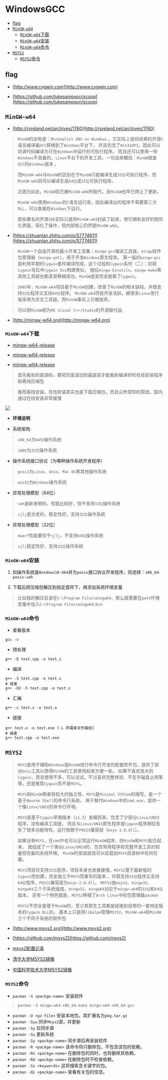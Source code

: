 # WindowsGCC


* [flag](#flag)
* [`MinGW-w64`](#mingw-w64)
  * [`MinGW-w64`下载](#mingw-w64下载)
  * [`MinGW-w64`安装](#mingw-w64安装)
  * [`MinGW-w64`命令](#mingw-w64命令)
* [`MSYS2`](#msys2)
  * [`MSYS2`命令](#msys2命令)




## flag

* [http://www.cygwin.com](http://www.cygwin.com)

* [https://github.com/lukesampson/scoop](https://github.com/lukesampson/scoop)



## `MinGW-w64`

* [http://rsreland.net/archives/1760](http://rsreland.net/archives/1760)

> `MinGW`的全称是：`Minimalist GNU on Windows` 。它实际上是将经典的开源`C`语言编译器`GCC`移植到了`Windows`平台下，
> 并且包含了`Win32API`，因此可以将源代码编译为可在`Windows`中运行的可执行程序。
> 而且还可以使用一些`Windows`不具备的，`Linux`平台下的开发工具。一句话来概括：`MinGW`就是`GCC`的`Windows`版本 。
>
> 而`MinGW-w64`与`MinGW`的区别在于`MinGW`只能编译生成`32位`可执行程序，而`MinGW-w64`则可以编译生成`64位`或`32位`可执行程序。
> 
>  正因为如此，`MinGW`现已被`MinGW-w64`所取代，且`MinGW`也早已停止了更新。
>
> `MinGW-w64`使用`Windows`的`C`语言运行库，因此编译出的程序不需要第三方`DLL`，可以直接在`Windows`下运行。
>
> 那些著名的开源`IDE`实际只是将`MinGW-w64`封装了起来，使它拥有友好的图形化界面，简化了操作，但内部核心仍然是`MinGW-w64`。

* [https://zhuanlan.zhihu.com/p/57774611](https://zhuanlan.zhihu.com/p/57774611)

> `MinGW`一个自由开源的最小开发工具集：`mingw-gcc`编译工具链、`mingw`软件包管理器（`mingw-get`），用于开发`Windows`原生程序。
> 第一版的`mingw-gcc`是利用早期的`Cygwin`套件编译而成，这个过程和`Cygwin`系列（二）：初窥`Cygwin`背后中`Cygwin DLL`构建类似，
> 随后`mingw-binutils`、`mingw-make`等其他工具链也都逐渐移植成功，`MinGW`逐渐完全脱离了`Cygwin`。

> `2005`年，`MinGW-w64`项目基于`MinGW`创建，改善了`MinGW`的相关缺陷，并既支持`32位`程序又支持`64位`程序。
> `MinGW-w64`项目开发活跃，被很多`Linux`发行版采用为交叉工具链，而`MinGW`事实上已被抛弃。

> 可以把`MinGW`视为`MS Visual C++/Studio`的开源替代品


* [http://mingw-w64.org](http://mingw-w64.org)



### `MinGW-w64`下载

* [mingw-w64-release](https://sourceforge.net/projects/mingw-w64/files/mingw-w64/mingw-w64-release#readme)

* [mingw-w64-release](https://sourceforge.net/projects/mingw-w64/files/Toolchains%20targetting%20Win64#readme)

* [mingw-w64-release](https://sourceforge.net/projects/mingw-w64/files/Toolchains%20targetting%20Win64/Personal%20Builds/mingw-builds#readme)

> 首先看到的是源码，要把页面滚动到最底部才能看到编译好的在线安装程序和离线压缩包

> 推荐离线安装，在线安装其实也是下载压缩包，而且众所周知的原因，国内通过在线安装非常缓慢

![](/images/MinGW-w64下载页说明.png)


- **环境说明**

- 系统架构

> `x86_64`为`64位`操作系统
>
> `i686`为`32位`操作系统

- 操作系统接口协议（为哪种操作系统开发程序）

> `posix`为`Linux`、`Unix`、`Mac OS`等其他操作系统
> 
> `win32`为`Windows`操作系统

- 异常处理模型（64位）

> `seh`是新发明的，性能比较好，但不支持`32位`操作系统
> 
> `sjlj`是古老的，稳定性好，支持`32位`操作系统

- 异常处理模型（32位）

> `dwarf`性能要优于`sjlj`，不支持`64位`操作系统
> 
> `sjlj`稳定性好，支持`32位`操作系统



### `MinGW-w64`安装

1. 如操作系统是`Windows10-X64`并为`posix`接口协议开发程序，则选择：`x86_64-posix-seh`

2. 下载后把压缩包解压到指定盘符下，再添加系统环境变量

> 比如我的解压目录在`C:\Program Files\mingw64`，那么就需要在`path`环境变量中加入`C:\Program Files\mingw64\bin`



### `MinGW-w64`命令

- 查看版本

```batch
gcc -v
```

- 预处理

```batch
g++ -E test.cpp -o test.i
```

- 编译

```batch
g++ -S test.cpp -o test.s
# 或者
g++ -O2 -S test.cpp -o test.s
```

- 汇编

```batch
g++ -c test.s -o test.o
```

- 链接

```batch
g++ test.o -o test.exe [-L 所需库文件路径]
# 或者
g++ test.cpp -o test.exe
```




## `MSYS2`

> `MSYS`是用于辅助`Windows`版`MinGW`进行命令行开发的配套软件包，提供了部分`Unix`工具以使得`MinGW`的工具使用起来方便一些。
> 如果不喜欢庞大的`Cygwin`，而且使用不多，可以试试。不过喜欢完整体验、不在乎磁盘占用等等，还是推荐`Cygwin`而不是`MSYS`。

> `MSYS`和`MinGW`两者有较大的独立性。`MSYS`是`Minimal SYStem`的缩写，是一个基于`Bourne Shell`的命令行系统，
> 用于替代`Windows`中的`cmd.exe`，提供一个像`Linux/UNIX`的命令行环境。

> `MSYS`是基于`Cygwin`早期版本（`v1.3`）发展而来，包含了少部分`Linux/UNIX`程序，没有编译工具链，
> 而且与`Linux/UNIX`原生程序或`Cygwin`程序相较丢失了很多功能特性，运行依赖于`POSIX`兼容层（`msys-1.0.dll`）。

> 如果没有`MSYS`，在`cmd`中也可以正常运行`MinGW`程序，但`MinGW`和`MSYS`配合起来，
> 就组成了一个类似`Linux/UNIX`的、包含常用程序和完整开发工具的轻量但完备的系统环境，
> `MinGW`的安装路径可以挂载到`MSYS`目录树中任何位置。

> `MSYS`项目仅支持`32位`程序，项目本身也发展缓慢。`MSYS2`基于最新版的`Cygwin`而创建，完全独立于`MSYS`而重写的版本
> ，并既支持`32位`程序又支持`64位`程序，`POSIX`兼容层为`msys-2.0.dll`。
> `MSYS2`由`msys2`、`mingw32`、`mingw64`三个子系统组成，`mingw32`、`mingw64`对应于`mingw-w64`的`32位`和`64位`版本。
> 还有一个特色就是，`MSYS2`移植了`Arch Linux`中的包管理器`pacman`

> `MSYS2`不完全是基于`MinGW`的，至少其原生工具都是链接到自带的一套特定版本的`Cygwin DLL`的。
> 基本上只是用`libalpm`管理`MSYS2`、`MinGW-w64`和`MinGW`三个不同子系统的软件包



* [http://www.msys2.org](http://www.msys2.org)

* [https://github.com/msys2](https://github.com/msys2)

* [msys2配置记录](https://www.jianshu.com/p/c740b71e7775)

* [清华大学MSYS2镜像](https://mirror.tuna.tsinghua.edu.cn/help/msys2)

* [中国科学技术大学MSYS2镜像](http://mirrors.ustc.edu.cn/help/msys2.html)


### `MSYS2`命令

- `pacman -S <packge-name>` 安装软件

> `pacman -S mingw-w64-x86_64-make mingw-w64-x86_64-gcc`

- `pacman -U <gz-file>` 安装本地包，其扩展名为`pkg.tar.gz`  
- `pacman -Syu` 同步`Msys2`源，并更新
- `pacman -Sy` 仅同步源
- `pacman -Su` 更新系统
- `pacman -Sy <packge-name>` 同步源后再安装软件
- `pacman -R <packge-name>` 该命令将只删除包，不包含该包的依赖。
- `pacman -Rs <packge-name>` 在删除包的同时，也将删除其依赖。
- `pacman -Rd <packge-name>` 在删除包时不检查依赖。
- `pacman -Ss <keywords>` 这将搜索含关键字的包。
- `pacman -Qi <packge-name>` 查看有关包的信息。
